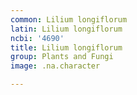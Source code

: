 ```yaml
---
common: Lilium longiflorum
latin: Lilium longiflorum
ncbi: '4690'
title: Lilium longiflorum
group: Plants and Fungi
image: .na.character

---
```

